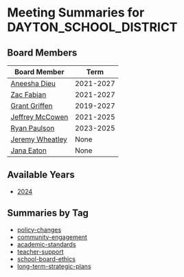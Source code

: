 # Meeting Summaries for DAYTON_SCHOOL_DISTRICT

## Board Members

| Board Member       | Term           |
|--------------------|----------------|
| [Aneesha Dieu](board_member_36.md) | 2021-2027 |
| [Zac Fabian](board_member_37.md) | 2021-2027 |
| [Grant Griffen](board_member_38.md) | 2019-2027 |
| [Jeffrey McCowen](board_member_39.md) | 2021-2025 |
| [Ryan Paulson](board_member_40.md) | 2023-2025 |
| [Jeremy Wheatley](board_member_41.md) | None |
| [Jana Eaton](board_member_42.md) | None |

## Available Years
- [2024](school_board_8_year_2024.md)

## Summaries by Tag
- [policy-changes](school_board_8_tag_policy-changes.md)
- [community-engagement](school_board_8_tag_community-engagement.md)
- [academic-standards](school_board_8_tag_academic-standards.md)
- [teacher-support](school_board_8_tag_teacher-support.md)
- [school-board-ethics](school_board_8_tag_school-board-ethics.md)
- [long-term-strategic-plans](school_board_8_tag_long-term-strategic-plans.md)
